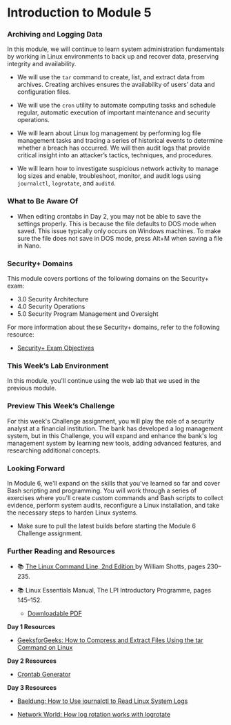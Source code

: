# Introduction to Module 5


### Archiving and Logging Data

In this module, we will continue to learn system administration fundamentals by working in Linux environments to back up and recover data, preserving integrity and availability. 

- We will use the `tar` command to create, list, and extract data from archives. Creating archives ensures the availability of users’ data and configuration files.
 
- We will use the `cron` utility to automate computing tasks and schedule regular, automatic execution of important maintenance and security operations.
 
- We will learn about Linux log management by performing log file management tasks and tracing a series of historical events to determine whether a breach has occurred. We will then audit logs that provide critical insight into an attacker’s tactics, techniques, and procedures.
 
- We will learn how to investigate suspicious network activity to manage log sizes and enable, troubleshoot, monitor, and audit logs using `journalctl`, `logrotate`, and `auditd`.


### What to Be Aware Of

- When editing crontabs in Day 2, you may not be able to save the settings properly. This is because the file defaults to DOS mode when saved. This issue typically only occurs on Windows machines. To make sure the file does not save in DOS mode, press Alt+M when saving a file in Nano. 

### Security+ Domains

This module covers portions of the following domains on the Security+ exam:

- 3.0 Security Architecture
- 4.0 Security Operations
- 5.0 Security Program Management and Oversight


For more information about these Security+ domains, refer to the following resource: 
  - [Security+ Exam Objectives](https://assets.ctfassets.net/82ripq7fjls2/6TYWUym0Nudqa8nGEnegjG/0f9b974d3b1837fe85ab8e6553f4d623/CompTIA-Security-Plus-SY0-701-Exam-Objectives.pdf)

### This Week’s Lab Environment

In this module, you'll continue using the web lab that we used in the previous module. 

### Preview This Week’s Challenge

For this week's Challenge assignment, you will play the role of a security analyst at a financial institution. The bank has developed a log management system, but in this Challenge, you will expand and enhance the bank's log management system by learning new tools, adding advanced features, and researching additional concepts.

### Looking Forward

In Module 6, we'll expand on the skills that you've learned so far and cover Bash scripting and programming. You will work through a series of exercises where you'll create custom commands and Bash scripts to collect evidence, perform system audits, reconfigure a Linux installation, and take the necessary steps to harden Linux systems.

- Make sure to pull the latest builds before starting the Module 6 Challenge assignment. 

### Further Reading and Resources

- :books: [The Linux Command Line, 2nd Edition ](http://linuxcommand.org/tlcl.php) by William Shotts, pages 230&ndash;235.

- :books: Linux Essentials Manual, The LPI Introductory Programme, pages 145&ndash;152.
  - [Downloadable PDF](https://golinski.faculty.wmi.amu.edu.pl/sop-en/linux-esentials-manual.pdf)

**Day 1 Resources**

- [GeeksforGeeks: How to Compress and Extract Files Using the tar Command on Linux](https://www.geeksforgeeks.org/how-to-compress-and-extract-files-using-the-tar-command-on-linux/)
 
**Day 2 Resources**

- [Crontab Generator](https://crontab-generator.org)
 
**Day 3 Resources**

- [Baeldung: How to Use journalctl to Read Linux System Logs](https://www.baeldung.com/linux/journalctl-check-logs)

- [Network World: How log rotation works with logrotate](https://www.networkworld.com/article/3218728/how-log-rotation-works-with-logrotate.html)
